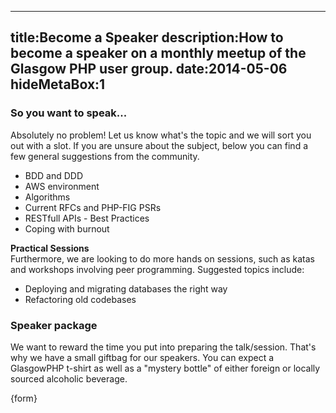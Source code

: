 ----
title:Become a Speaker
description:How to become a speaker on a monthly meetup of the Glasgow PHP 
user group.
date:2014-05-06
hideMetaBox:1
----

### So you want to speak...

Absolutely no problem! Let us know what's the topic and we will sort you out 
with a slot. If you are unsure about the subject, below you can find a few 
general suggestions from the community.  

 - BDD and DDD  
 - AWS environment  
 - Algorithms  
 - Current RFCs and PHP-FIG PSRs
 - RESTfull APIs - Best Practices  
 - Coping with burnout  

**Practical Sessions**  
Furthermore, we are looking to do more hands on sessions, such as 
katas and workshops involving peer programming. Suggested topics include:  

 - Deploying and migrating databases the right way  
 - Refactoring old codebases  

### Speaker package

We want to reward the time you put into preparing the talk/session. That's why
we have a small giftbag for our speakers. You can expect a GlasgowPHP t-shirt
as well as a "mystery bottle" of either foreign or locally sourced alcoholic 
beverage.

{form}
